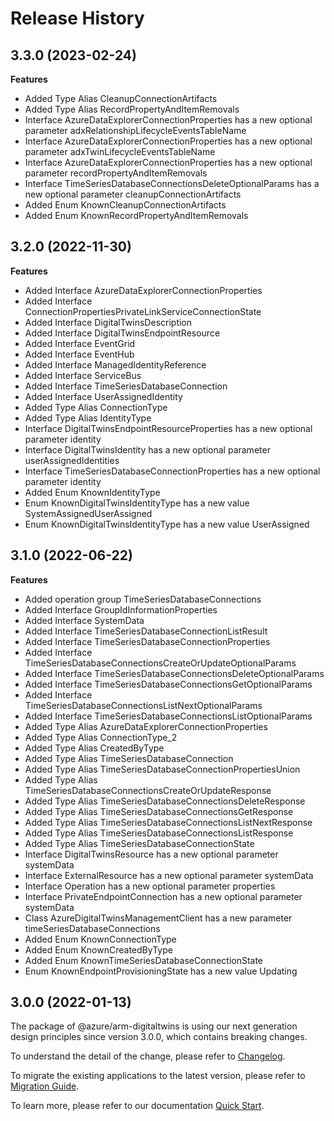 # Release History
    
## 3.3.0 (2023-02-24)
    
**Features**

  - Added Type Alias CleanupConnectionArtifacts
  - Added Type Alias RecordPropertyAndItemRemovals
  - Interface AzureDataExplorerConnectionProperties has a new optional parameter adxRelationshipLifecycleEventsTableName
  - Interface AzureDataExplorerConnectionProperties has a new optional parameter adxTwinLifecycleEventsTableName
  - Interface AzureDataExplorerConnectionProperties has a new optional parameter recordPropertyAndItemRemovals
  - Interface TimeSeriesDatabaseConnectionsDeleteOptionalParams has a new optional parameter cleanupConnectionArtifacts
  - Added Enum KnownCleanupConnectionArtifacts
  - Added Enum KnownRecordPropertyAndItemRemovals
    
    
## 3.2.0 (2022-11-30)
    
**Features**

  - Added Interface AzureDataExplorerConnectionProperties
  - Added Interface ConnectionPropertiesPrivateLinkServiceConnectionState
  - Added Interface DigitalTwinsDescription
  - Added Interface DigitalTwinsEndpointResource
  - Added Interface EventGrid
  - Added Interface EventHub
  - Added Interface ManagedIdentityReference
  - Added Interface ServiceBus
  - Added Interface TimeSeriesDatabaseConnection
  - Added Interface UserAssignedIdentity
  - Added Type Alias ConnectionType
  - Added Type Alias IdentityType
  - Interface DigitalTwinsEndpointResourceProperties has a new optional parameter identity
  - Interface DigitalTwinsIdentity has a new optional parameter userAssignedIdentities
  - Interface TimeSeriesDatabaseConnectionProperties has a new optional parameter identity
  - Added Enum KnownIdentityType
  - Enum KnownDigitalTwinsIdentityType has a new value SystemAssignedUserAssigned
  - Enum KnownDigitalTwinsIdentityType has a new value UserAssigned
    
    
## 3.1.0 (2022-06-22)
    
**Features**

  - Added operation group TimeSeriesDatabaseConnections
  - Added Interface GroupIdInformationProperties
  - Added Interface SystemData
  - Added Interface TimeSeriesDatabaseConnectionListResult
  - Added Interface TimeSeriesDatabaseConnectionProperties
  - Added Interface TimeSeriesDatabaseConnectionsCreateOrUpdateOptionalParams
  - Added Interface TimeSeriesDatabaseConnectionsDeleteOptionalParams
  - Added Interface TimeSeriesDatabaseConnectionsGetOptionalParams
  - Added Interface TimeSeriesDatabaseConnectionsListNextOptionalParams
  - Added Interface TimeSeriesDatabaseConnectionsListOptionalParams
  - Added Type Alias AzureDataExplorerConnectionProperties
  - Added Type Alias ConnectionType_2
  - Added Type Alias CreatedByType
  - Added Type Alias TimeSeriesDatabaseConnection
  - Added Type Alias TimeSeriesDatabaseConnectionPropertiesUnion
  - Added Type Alias TimeSeriesDatabaseConnectionsCreateOrUpdateResponse
  - Added Type Alias TimeSeriesDatabaseConnectionsDeleteResponse
  - Added Type Alias TimeSeriesDatabaseConnectionsGetResponse
  - Added Type Alias TimeSeriesDatabaseConnectionsListNextResponse
  - Added Type Alias TimeSeriesDatabaseConnectionsListResponse
  - Added Type Alias TimeSeriesDatabaseConnectionState
  - Interface DigitalTwinsResource has a new optional parameter systemData
  - Interface ExternalResource has a new optional parameter systemData
  - Interface Operation has a new optional parameter properties
  - Interface PrivateEndpointConnection has a new optional parameter systemData
  - Class AzureDigitalTwinsManagementClient has a new parameter timeSeriesDatabaseConnections
  - Added Enum KnownConnectionType
  - Added Enum KnownCreatedByType
  - Added Enum KnownTimeSeriesDatabaseConnectionState
  - Enum KnownEndpointProvisioningState has a new value Updating
    
    
## 3.0.0 (2022-01-13)

The package of @azure/arm-digitaltwins is using our next generation design principles since version 3.0.0, which contains breaking changes.

To understand the detail of the change, please refer to [Changelog](https://aka.ms/js-track2-changelog).

To migrate the existing applications to the latest version, please refer to [Migration Guide](https://aka.ms/js-track2-migration-guide).

To learn more, please refer to our documentation [Quick Start](https://aka.ms/js-track2-quickstart).
